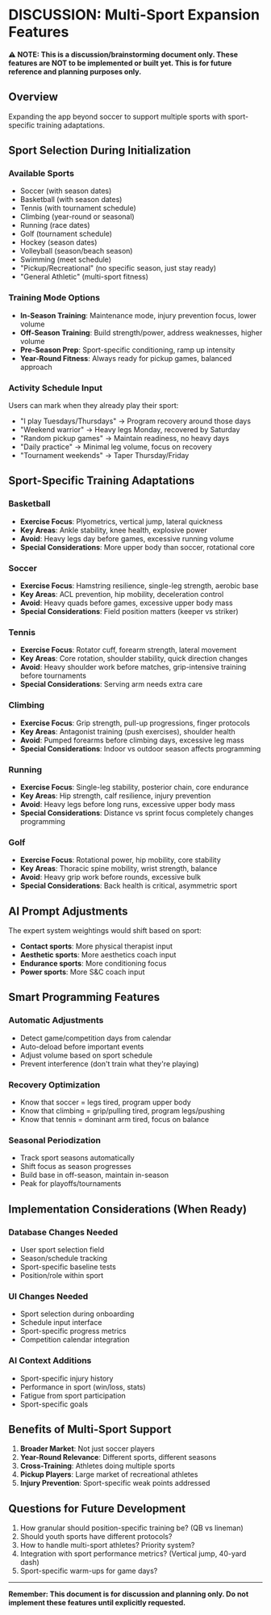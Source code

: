 # DISCUSSION: Multi-Sport Expansion Features

**⚠️ NOTE: This is a discussion/brainstorming document only. These features are NOT to be implemented or built yet. This is for future reference and planning purposes only.**

## Overview
Expanding the app beyond soccer to support multiple sports with sport-specific training adaptations.

## Sport Selection During Initialization

### Available Sports
- Soccer (with season dates)
- Basketball (with season dates)  
- Tennis (with tournament schedule)
- Climbing (year-round or seasonal)
- Running (race dates)
- Golf (tournament schedule)
- Hockey (season dates)
- Volleyball (season/beach season)
- Swimming (meet schedule)
- "Pickup/Recreational" (no specific season, just stay ready)
- "General Athletic" (multi-sport fitness)

### Training Mode Options
- **In-Season Training**: Maintenance mode, injury prevention focus, lower volume
- **Off-Season Training**: Build strength/power, address weaknesses, higher volume
- **Pre-Season Prep**: Sport-specific conditioning, ramp up intensity
- **Year-Round Fitness**: Always ready for pickup games, balanced approach

### Activity Schedule Input
Users can mark when they already play their sport:
- "I play Tuesdays/Thursdays" → Program recovery around those days
- "Weekend warrior" → Heavy legs Monday, recovered by Saturday  
- "Random pickup games" → Maintain readiness, no heavy days
- "Daily practice" → Minimal leg volume, focus on recovery
- "Tournament weekends" → Taper Thursday/Friday

## Sport-Specific Training Adaptations

### Basketball
- **Exercise Focus**: Plyometrics, vertical jump, lateral quickness
- **Key Areas**: Ankle stability, knee health, explosive power
- **Avoid**: Heavy legs day before games, excessive running volume
- **Special Considerations**: More upper body than soccer, rotational core

### Soccer  
- **Exercise Focus**: Hamstring resilience, single-leg strength, aerobic base
- **Key Areas**: ACL prevention, hip mobility, deceleration control
- **Avoid**: Heavy quads before games, excessive upper body mass
- **Special Considerations**: Field position matters (keeper vs striker)

### Tennis
- **Exercise Focus**: Rotator cuff, forearm strength, lateral movement
- **Key Areas**: Core rotation, shoulder stability, quick direction changes
- **Avoid**: Heavy shoulder work before matches, grip-intensive training before tournaments
- **Special Considerations**: Serving arm needs extra care

### Climbing  
- **Exercise Focus**: Grip strength, pull-up progressions, finger protocols
- **Key Areas**: Antagonist training (push exercises), shoulder health
- **Avoid**: Pumped forearms before climbing days, excessive leg mass
- **Special Considerations**: Indoor vs outdoor season affects programming

### Running
- **Exercise Focus**: Single-leg stability, posterior chain, core endurance
- **Key Areas**: Hip strength, calf resilience, injury prevention
- **Avoid**: Heavy legs before long runs, excessive upper body mass
- **Special Considerations**: Distance vs sprint focus completely changes programming

### Golf
- **Exercise Focus**: Rotational power, hip mobility, core stability
- **Key Areas**: Thoracic spine mobility, wrist strength, balance
- **Avoid**: Heavy grip work before rounds, excessive bulk
- **Special Considerations**: Back health is critical, asymmetric sport

## AI Prompt Adjustments

The expert system weightings would shift based on sport:
- **Contact sports**: More physical therapist input
- **Aesthetic sports**: More aesthetics coach input  
- **Endurance sports**: More conditioning focus
- **Power sports**: More S&C coach input

## Smart Programming Features

### Automatic Adjustments
- Detect game/competition days from calendar
- Auto-deload before important events
- Adjust volume based on sport schedule
- Prevent interference (don't train what they're playing)

### Recovery Optimization
- Know that soccer = legs tired, program upper body
- Know that climbing = grip/pulling tired, program legs/pushing
- Know that tennis = dominant arm tired, focus on balance

### Seasonal Periodization
- Track sport seasons automatically
- Shift focus as season progresses
- Build base in off-season, maintain in-season
- Peak for playoffs/tournaments

## Implementation Considerations (When Ready)

### Database Changes Needed
- User sport selection field
- Season/schedule tracking
- Sport-specific baseline tests
- Position/role within sport

### UI Changes Needed  
- Sport selection during onboarding
- Schedule input interface
- Sport-specific progress metrics
- Competition calendar integration

### AI Context Additions
- Sport-specific injury history
- Performance in sport (win/loss, stats)
- Fatigue from sport participation
- Sport-specific goals

## Benefits of Multi-Sport Support

1. **Broader Market**: Not just soccer players
2. **Year-Round Relevance**: Different sports, different seasons
3. **Cross-Training**: Athletes doing multiple sports
4. **Pickup Players**: Large market of recreational athletes
5. **Injury Prevention**: Sport-specific weak points addressed

## Questions for Future Development

1. How granular should position-specific training be? (QB vs lineman)
2. Should youth sports have different protocols?
3. How to handle multi-sport athletes? Priority system?
4. Integration with sport performance metrics? (Vertical jump, 40-yard dash)
5. Sport-specific warm-ups for game days?

---

**Remember: This document is for discussion and planning only. Do not implement these features until explicitly requested.**